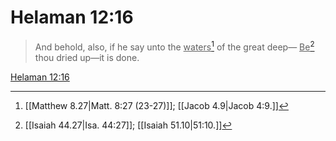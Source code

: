 # Helaman 12:16

> And behold, also, if he say unto the <u>waters</u>[^a] of the great deep— <u>Be</u>[^b] thou dried up—it is done.

[Helaman 12:16](https://www.churchofjesuschrist.org/study/scriptures/bofm/hel/12?lang=eng&id=p16#p16)


[^a]: [[Matthew 8.27|Matt. 8:27 (23-27)]]; [[Jacob 4.9|Jacob 4:9.]]
[^b]: [[Isaiah 44.27|Isa. 44:27]]; [[Isaiah 51.10|51:10.]]
